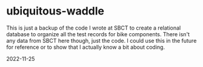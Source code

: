 # ubiquitous-waddle
This is just a backup of the code I wrote at SBCT to create a relational database to organize all the test records for bike components.
There isn't any data from SBCT here though, just the code.
I could use this in the future for reference or to show that I actually know a bit about coding.

2022-11-25
